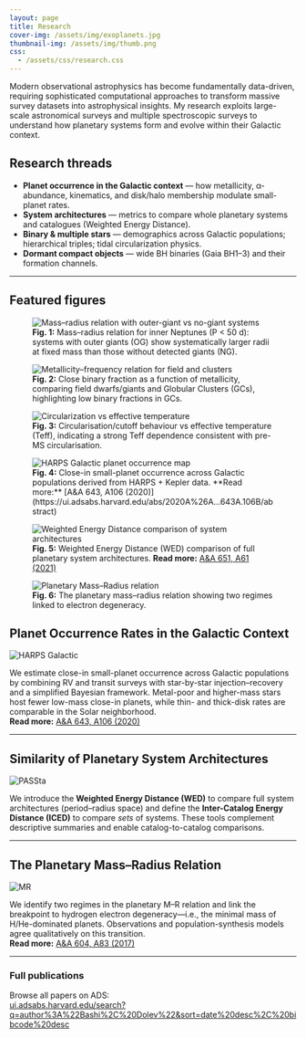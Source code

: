 ```yaml
---
layout: page
title: Research
cover-img: /assets/img/exoplanets.jpg
thumbnail-img: /assets/img/thumb.png
css:
  - /assets/css/research.css
---
```


Modern observational astrophysics has become fundamentally data-driven, requiring sophisticated computational approaches to transform massive survey datasets into astrophysical insights. My research exploits large-scale astronomical surveys and multiple spectroscopic surveys to understand how planetary systems form and evolve within their Galactic context. 

## Research threads

- **Planet occurrence in the Galactic context** — how metallicity, α-abundance, kinematics, and disk/halo membership modulate small-planet rates.  
- **System architectures** — metrics to compare whole planetary systems and catalogues (Weighted Energy Distance).  
- **Binary & multiple stars** — demographics across Galactic populations; hierarchical triples; tidal circularization physics.  
- **Dormant compact objects** — wide BH binaries (Gaia BH1–3) and their formation channels.

---

## Featured figures

<div class="fig-grid">
  <figure class="scale-100">
    <img src="/assets/img/MR_NP_OG.jpg" alt="Mass–radius relation with outer-giant vs no-giant systems">
    <figcaption><b>Fig. 1:</b> Mass–radius relation for inner Neptunes (P &lt; 50 d): systems with outer giants (OG) show systematically larger radii at fixed mass than those without detected giants (NG).</figcaption>
  </figure>

  <figure class="scale-110">
    <img src="/assets/img/feh_F_GC.jpg" alt="Metallicity–frequency relation for field and clusters">
    <figcaption><b>Fig. 2:</b> Close binary fraction as a function of metallicity, comparing field dwarfs/giants and Globular Clusters (GCs), highlighting low binary fractions in GCs.</figcaption>
  </figure>

  <figure class="scale-95">
    <img src="/assets/img/teff_P0_circ.jpg" alt="Circularization vs effective temperature">
    <figcaption><b>Fig. 3:</b> Circularisation/cutoff behaviour vs effective temperature (Teff), indicating a strong Teff dependence consistent with pre-MS circularisation.</figcaption>
  </figure>

  <figure class="scale-100">
    <img src="/assets/img/HARPSgalactic.jpeg" alt="HARPS Galactic planet occurrence map">
    <figcaption><b>Fig. 4:</b> Close-in small-planet occurrence across Galactic populations derived from HARPS + Kepler data. **Read more:** [A&A 643, A106 (2020)](https://ui.adsabs.harvard.edu/abs/2020A%26A...643A.106B/abstract)</figcaption>
  </figure>

<figure class="scale-100">
  <img src="/assets/img/PASSta.jpeg" alt="Weighted Energy Distance comparison of system architectures">
  <figcaption>
    <b>Fig. 5:</b> Weighted Energy Distance (WED) comparison of full planetary system architectures.
    <b>Read more:</b> <a href="https://ui.adsabs.harvard.edu/abs/2021A%26A...651A..61B/abstract" target="_blank">A&amp;A 651, A61 (2021)</a>
  </figcaption>
</figure>

  <figure class="scale-100">
    <img src="/assets/img/MR.jpeg" alt="Planetary Mass–Radius relation">
    <figcaption><b>Fig. 6:</b> The planetary mass–radius relation showing two regimes linked to electron degeneracy.</figcaption>
  </figure>
</div>

## Planet Occurrence Rates in the Galactic Context

![HARPS Galactic](/assets/img/HARPSgalactic.jpeg)

We estimate close-in small-planet occurrence across Galactic populations by combining RV and transit surveys with star-by-star injection–recovery and a simplified Bayesian framework. Metal-poor and higher-mass stars host fewer low-mass close-in planets, while thin- and thick-disk rates are comparable in the Solar neighborhood.  
**Read more:** [A&A 643, A106 (2020)](https://ui.adsabs.harvard.edu/abs/2020A%26A...643A.106B/abstract)

---

## Similarity of Planetary System Architectures

![PASSta](/assets/img/PASSta.jpeg)

We introduce the **Weighted Energy Distance (WED)** to compare full system architectures (period–radius space) and define the **Inter-Catalog Energy Distance (ICED)** to compare *sets* of systems. These tools complement descriptive summaries and enable catalog-to-catalog comparisons.  


---

## The Planetary Mass–Radius Relation

![MR](/assets/img/MR.jpeg)

We identify two regimes in the planetary M–R relation and link the breakpoint to hydrogen electron degeneracy—i.e., the minimal mass of H/He-dominated planets. Observations and population-synthesis models agree qualitatively on this transition.  
**Read more:** [A&A 604, A83 (2017)](https://ui.adsabs.harvard.edu/abs/2017A%26A...604A..83B/abstract)

---

### Full publications

Browse all papers on ADS:  
[ui.adsabs.harvard.edu/search?q=author%3A%22Bashi%2C%20Dolev%22&sort=date%20desc%2C%20bibcode%20desc](https://ui.adsabs.harvard.edu/search/q=author%3A%22Bashi%2C%20Dolev%22&sort=date%20desc%2C%20bibcode%20desc&p_=0)
